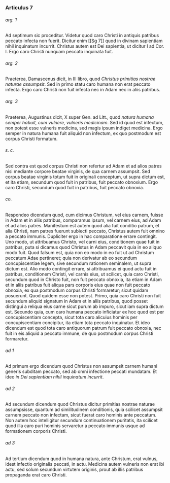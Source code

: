 ### Articulus 7

###### arg. 1
Ad septimum sic proceditur. Videtur quod caro Christi in antiquis patribus peccato infecta non fuerit. Dicitur enim [[Sg 7]] quod in divinam sapientiam nihil inquinatum incurrit. Christus autem est Dei sapientia, ut dicitur I ad Cor. I. Ergo caro Christi nunquam peccato inquinata fuit.

###### arg. 2
Praeterea, Damascenus dicit, in III libro, quod *Christus primitias nostrae naturae assumpsit*. Sed in primo statu caro humana non erat peccato infecta. Ergo caro Christi non fuit infecta nec in Adam nec in aliis patribus.

###### arg. 3
Praeterea, Augustinus dicit, X super Gen. ad Litt., quod *natura humana semper habuit, cum vulnere, vulneris medicinam*. Sed id quod est infectum, non potest esse vulneris medicina, sed magis ipsum indiget medicina. Ergo semper in natura humana fuit aliquid non infectum, ex quo postmodum est corpus Christi formatum.

###### s. c.
Sed contra est quod corpus Christi non refertur ad Adam et ad alios patres nisi mediante corpore beatae virginis, de qua carnem assumpsit. Sed corpus beatae virginis totum fuit in originali conceptum, ut supra dictum est, et ita etiam, secundum quod fuit in patribus, fuit peccato obnoxium. Ergo caro Christi, secundum quod fuit in patribus, fuit peccato obnoxia.

###### co.
Respondeo dicendum quod, cum dicimus Christum, vel eius carnem, fuisse in Adam et in aliis patribus, comparamus ipsum, vel carnem eius, ad Adam et ad alios patres. Manifestum est autem quod alia fuit conditio patrum, et alia Christi, nam patres fuerunt subiecti peccato, Christus autem fuit omnino a peccato immunis. Dupliciter ergo in hac comparatione errare contingit. Uno modo, ut attribuamus Christo, vel carni eius, conditionem quae fuit in patribus, puta si dicamus quod Christus in Adam peccavit quia in eo aliquo modo fuit. Quod falsum est, quia non eo modo in eo fuit ut ad Christum peccatum Adae pertineret; quia non derivatur ab eo secundum concupiscentiae legem, sive secundum rationem seminalem, ut supra dictum est. Alio modo contingit errare, si attribuamus ei quod actu fuit in patribus, conditionem Christi, vel carnis eius, ut scilicet, quia caro Christi, secundum quod in Christo fuit, non fuit peccato obnoxia, ita etiam in Adam et in aliis patribus fuit aliqua pars corporis eius quae non fuit peccato obnoxia, ex qua postmodum corpus Christi formaretur; sicut quidam posuerunt. Quod quidem esse non potest. Primo, quia caro Christi non fuit secundum aliquid signatum in Adam et in aliis patribus, quod posset distingui a reliqua eius carne sicut purum ab impuro, sicut iam supra dictum est. Secundo quia, cum caro humana peccato inficiatur ex hoc quod est per concupiscentiam concepta, sicut tota caro alicuius hominis per concupiscentiam concipitur, ita etiam tota peccato inquinatur. Et ideo dicendum est quod tota caro antiquorum patrum fuit peccato obnoxia, nec fuit in eis aliquid a peccato immune, de quo postmodum corpus Christi formaretur.

###### ad 1
Ad primum ergo dicendum quod Christus non assumpsit carnem humani generis subditam peccato, sed ab omni infectione peccati mundatam. Et ideo *in Dei sapientiam nihil inquinatum incurrit*.

###### ad 2
Ad secundum dicendum quod Christus dicitur primitias nostrae naturae assumpsisse, quantum ad similitudinem conditionis, quia scilicet assumpsit carnem peccato non infectam, sicut fuerat caro hominis ante peccatum. Non autem hoc intelligitur secundum continuationem puritatis, ita scilicet quod illa caro puri hominis servaretur a peccato immunis usque ad formationem corporis Christi.

###### ad 3
Ad tertium dicendum quod in humana natura, ante Christum, erat vulnus, idest infectio originalis peccati, in actu. Medicina autem vulneris non erat ibi actu, sed solum secundum virtutem originis, prout ab illis patribus propaganda erat caro Christi.

